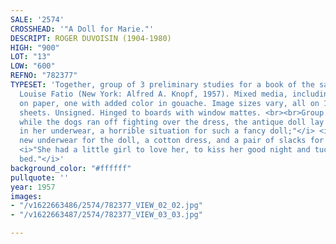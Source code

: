 ```yaml
---
SALE: '2574'
CROSSHEAD: '"A Doll for Marie."'
DESCRIPT: ROGER DUVOISIN (1904-1980)
HIGH: "900"
LOT: "13"
LOW: "600"
REFNO: "782377"
TYPESET: 'Together, group of 3 preliminary studies for a book of the same title by
  Louise Fatio (New York: Alfred A. Knopf, 1957). Mixed media, including ink and charcoal
  on paper, one with added color in gouache. Image sizes vary, all on 11¾x15¾-inch
  sheets. Unsigned. Hinged to boards with window mattes. <br><br>Group includes: <i>"And
  while the dogs ran off fighting over the dress, the antique doll lay on the sidewalk
  in her underwear, a horrible situation for such a fancy doll;"</i> <i>"Marie sewed
  new underwear for the doll, a cotton dress, and a pair of slacks for cold weather;"</i>
  <i>"She had a little girl to love her, to kiss her good night and tuck her into
  bed."</i>'
background_color: "#ffffff"
pullquote: ''
year: 1957
images:
- "/v1622663486/2574/782377_VIEW_02_02.jpg"
- "/v1622663487/2574/782377_VIEW_03_03.jpg"

---
```


